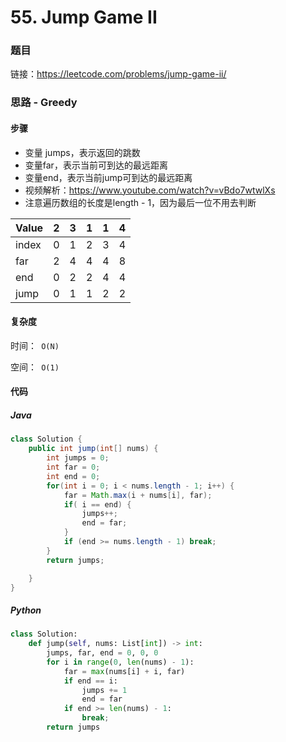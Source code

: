 

# 55. Jump Game II

### 题目

链接：https://leetcode.com/problems/jump-game-ii/



### 思路 - Greedy 

#### 步骤

- 变量 jumps，表示返回的跳数
- 变量far，表示当前可到达的最远距离
- 变量end，表示当前jump可到达的最远距离
- 视频解析：https://www.youtube.com/watch?v=vBdo7wtwlXs
- 注意遍历数组的长度是length - 1，因为最后一位不用去判断

| Value | 2    | 3    | 1    | 1    | 4    |
| ----- | ---- | ---- | ---- | ---- | ---- |
| index | 0    | 1    | 2    | 3    | 4    |
| far   | 2    | 4    | 4    | 4    | 8    |
| end   | 0    | 2    | 2    | 4    | 4    |
| jump  | 0    | 1    | 1    | 2    | 2    |



#### 复杂度

时间：` O(N)`

空间：` O(1)`



#### 代码

##### Java

```java
class Solution {
    public int jump(int[] nums) {
        int jumps = 0;
        int far = 0;
        int end = 0;
        for(int i = 0; i < nums.length - 1; i++) {
            far = Math.max(i + nums[i], far);
            if( i == end) {
                jumps++;
                end = far;
            }
            if (end >= nums.length - 1) break;
        }
        return jumps;

    }
}
```



##### Python

```python
class Solution:
    def jump(self, nums: List[int]) -> int:
        jumps, far, end = 0, 0, 0
        for i in range(0, len(nums) - 1):
            far = max(nums[i] + i, far)
            if end == i:
                jumps += 1
                end = far
            if end >= len(nums) - 1:
                break;
        return jumps
```



